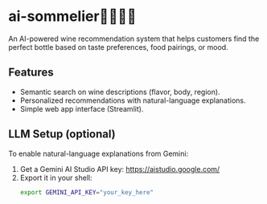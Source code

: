 # ai-sommelier🍷🤵🏻‍♂️

An AI-powered wine recommendation system that helps customers find the perfect bottle based on taste preferences, food pairings, or mood.

## Features
- Semantic search on wine descriptions (flavor, body, region).
- Personalized recommendations with natural-language explanations.
- Simple web app interface (Streamlit).

## LLM Setup (optional)
To enable natural-language explanations from Gemini:

1. Get a Gemini AI Studio API key: https://aistudio.google.com/
2. Export it in your shell:
   ```bash
   export GEMINI_API_KEY="your_key_here"
    ```
